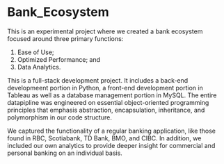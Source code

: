 # Bank_Ecosystem

This is an experimental project where we created a bank ecosystem focused around three primary functions:
  1) Ease of Use;
  2) Optimized Performance; and
  3) Data Analytics.

This is a full-stack development project. It includes a back-end developmeent portion in Python, a front-end development portion in Tableau as well as a database management portion in MySQL. The entire datapipline was engineered on essential object-oriented programming principles that emphasis abstraction, encapsulation, inheritance, and polymorphism in our code structure.

We captured the functionality of a regular banking application, like those found in RBC, Scotiabank, TD Bank, BMO, and CIBC. In addition, we included our own analytics to provide deeper insight for commercial and personal banking on an individual basis.
